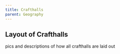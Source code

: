```yaml
---
title: Crafthalls
parent: Geography
---
```


<h2>Layout of Crafthalls</h2>

pics and descriptions of how all crafthalls are laid out 


